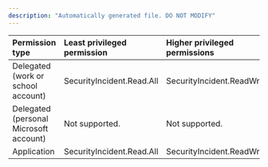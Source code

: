 ```yaml
---
description: "Automatically generated file. DO NOT MODIFY"
---
```


|Permission type|Least privileged permission|Higher privileged permissions|
|:---|:---|:---|
|Delegated (work or school account)|SecurityIncident.Read.All|SecurityIncident.ReadWrite.All|
|Delegated (personal Microsoft account)|Not supported.|Not supported.|
|Application|SecurityIncident.Read.All|SecurityIncident.ReadWrite.All|

